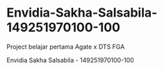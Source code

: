 # Envidia-Sakha-Salsabila-149251970100-100
Project belajar pertama Agate x DTS FGA

Envidia Sakha Salsabila - 149251970100-100
